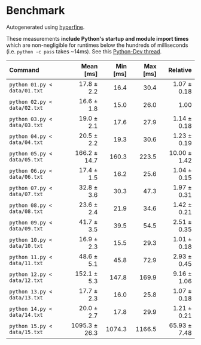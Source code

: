 # Benchmark

Autogenerated using [hyperfine](https://github.com/sharkdp/hyperfine).

These measurements **include Python's startup and module import times** which are
non-negligible for runtimes below the hundreds of milliseconds
(i.e. `python -c pass` takes ~14ms).
See this [Python-Dev thread](https://mail.python.org/pipermail/python-dev/2018-May/153296.html).

| Command | Mean [ms] | Min [ms] | Max [ms] | Relative |
|:---|---:|---:|---:|---:|
| `python 01.py < data/01.txt` | 17.8 ± 2.2 | 16.4 | 30.4 | 1.07 ± 0.18 |
| `python 02.py < data/02.txt` | 16.6 ± 1.8 | 15.0 | 26.0 | 1.00 |
| `python 03.py < data/03.txt` | 19.0 ± 2.1 | 17.6 | 27.9 | 1.14 ± 0.18 |
| `python 04.py < data/04.txt` | 20.5 ± 2.2 | 19.3 | 30.6 | 1.23 ± 0.19 |
| `python 05.py < data/05.txt` | 166.2 ± 14.7 | 160.3 | 223.5 | 10.00 ± 1.42 |
| `python 06.py < data/06.txt` | 17.4 ± 1.5 | 16.2 | 25.6 | 1.04 ± 0.15 |
| `python 07.py < data/07.txt` | 32.8 ± 3.6 | 30.3 | 47.3 | 1.97 ± 0.31 |
| `python 08.py < data/08.txt` | 23.6 ± 2.4 | 21.9 | 34.6 | 1.42 ± 0.21 |
| `python 09.py < data/09.txt` | 41.7 ± 3.5 | 39.5 | 54.5 | 2.51 ± 0.35 |
| `python 10.py < data/10.txt` | 16.9 ± 2.3 | 15.5 | 29.3 | 1.01 ± 0.18 |
| `python 11.py < data/11.txt` | 48.6 ± 5.1 | 45.8 | 72.9 | 2.93 ± 0.45 |
| `python 12.py < data/12.txt` | 152.1 ± 5.3 | 147.8 | 169.9 | 9.16 ± 1.06 |
| `python 13.py < data/13.txt` | 17.7 ± 2.3 | 16.0 | 25.8 | 1.07 ± 0.18 |
| `python 14.py < data/14.txt` | 20.0 ± 2.7 | 17.8 | 29.9 | 1.21 ± 0.21 |
| `python 15.py < data/15.txt` | 1095.3 ± 26.3 | 1074.3 | 1166.5 | 65.93 ± 7.48 |
